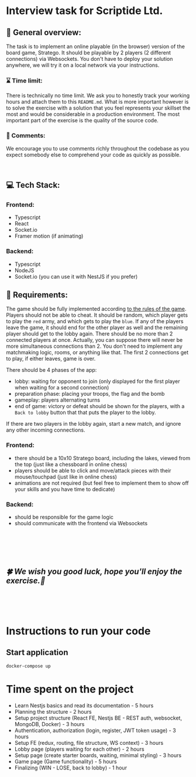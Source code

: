 # Interview task for Scriptide Ltd.

## 📝 General overview:

The task is to implement an online playable (in the browser) version of the board game, Stratego. It should be playable by 2 players (2 different connections) via Websockets. You don't have to deploy your solution anywhere, we will try it on a local network via your instructions.

### ⌛ Time limit:

There is technically no time limit. We ask you to honestly track your working hours and attach them to this `README.md`. What is more important however is to solve the exercise with a solution that you feel represents your skillset the most and would be considerable in a production environment. The most important part of the exercise is the quality of the source code.

### 💬 Comments:

We encourage you to use comments richly throughout the codebase as you expect somebody else to comprehend your code as quickly as possible.

<br />

## 💻 Tech Stack:

### Frontend:

- Typescript
- React
- Socket.io
- Framer motion (if animating)

### Backend:

- Typescript
- NodeJS
- Socket.io (you can use it with NestJS if you prefer)

## 📝 Requirements:

The game should be fully implemented according [to the rules of the game](rules.md). Players should not be able to cheat. It should be random, which player gets to play the `red` army, and which gets to play the `blue`. If any of the players leave the game, it should end for the other player as well and the remaining player should get to the lobby again. There should be no more than 2 connected players at once. Actually, you can suppose there will never be more simultaneous connections than 2. You don't need to implement any matchmaking logic, rooms, or anything like that. The first 2 connections get to play, if either leaves, game is over.

There should be 4 phases of the app:

- lobby: waiting for opponent to join (only displayed for the first player when waiting for a second connection)
- preparation phase: placing your troops, the flag and the bomb
- gameplay: players alternating turns
- end of game: victory or defeat should be shown for the players, with a `Back to lobby` button that that puts the player to the lobby.

If there are two players in the lobby again, start a new match, and ignore any other incoming connections.

### Frontend:

- there should be a 10x10 Stratego board, including the lakes, viewed from the top (just like a chessboard in online chess)
- players should be able to click and move/attack pieces with their mouse/touchpad (just like in online chess)
- animations are not required (but feel free to implement them to show off your skills and you have time to dedicate)

### Backend:

- should be responsible for the game logic
- should communicate with the frontend via Websockets

<br />

<br />
<br />
<br />

## _🍀 We wish you good luck, hope you'll enjoy the exercise.🤞_

<br />
<br />
<br />

# Instructions to run your code

## Start application

```
docker-compose up
```

# Time spent on the project

- Learn Nestjs basics and read its documentation - 5 hours
- Planning the structure - 2 hours
- Setup project structure (React FE, Nestjs BE - REST auth, websocket, MongoDB, Docker) - 3 hours
- Authentication, authorization (login, register, JWT token usage) - 3 hours
- Setup FE (redux, routing, file structure, WS context) - 3 hours
- Lobby page (players waiting for each other) - 2 hours
- Setup page (create starter boards, waiting, minimal styling) - 3 hours
- Game page (Game functionality) - 5 hours
- Finalizing (WIN - LOSE, back to lobby) - 1 hour
